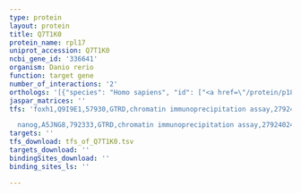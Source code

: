 ```yaml
---
type: protein
layout: protein
title: Q7T1K0
protein_name: rpl17
uniprot_accession: Q7T1K0
ncbi_gene_id: '336641'
organism: Danio rerio
function: target gene
number_of_interactions: '2'
orthologs: '[{"species": "Homo sapiens", "id": ["<a href=\"/protein/p18621\">P18621</a>"]}, {"species": "Mus musculus", "id": ["<a href=\"/protein/q6zwz7\">Q6ZWZ7</a>"]}, {"species": "Rattus norvegicus", "id": ["F1LZX7"]}, {"species": "Drosophila melanogaster", "id": ["<a href=\"/protein/q9w3w8\">Q9W3W8</a>"]}, {"species": "Caenorhabditis elegans", "id": ["<a href=\"/protein/q9bl19\">Q9BL19</a>"]}, {"species": "Saccharomyces cerevisiae", "id": ["<a href=\"/protein/p46990\">P46990</a>", "<a href=\"/protein/p05740\">P05740</a>"]}]'
jaspar_matrices: ''
tfs: 'foxh1,Q9I9E1,57930,GTRD,chromatin immunoprecipitation assay,27924024%5Buid%5D,No

  nanog,A5JNG8,792333,GTRD,chromatin immunoprecipitation assay,27924024%5Buid%5D,No'
targets: ''
tfs_download: tfs_of_Q7T1K0.tsv
targets_download: ''
bindingSites_download: ''
binding_sites_ls: ''

---
```

